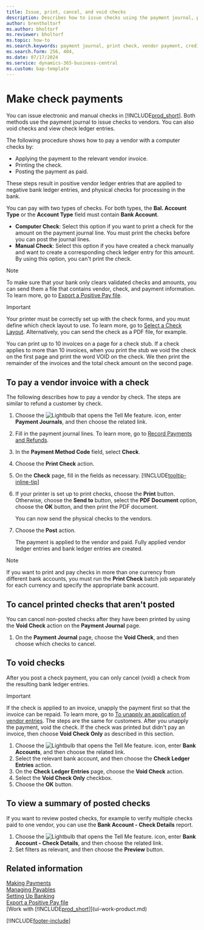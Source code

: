 ```yaml
---
title: Issue, print, cancel, and void checks
description: Describes how to issue checks using the payment journal, print checks, and void or view check ledger entries in Business Central.  
author: brentholtorf
ms.author: bholtorf
ms.reviewer: bholtorf
ms.topic: how-to
ms.search.keywords: payment journal, print check, vendor payment, creditor, debt, balance due, AP
ms.search.form: 256, 404, 
ms.date: 07/17/2024
ms.service: dynamics-365-business-central
ms.custom: bap-template
---
```

# Make check payments

You can issue electronic and manual checks in [!INCLUDE[prod_short](includes/prod_short.md)]. Both methods use the payment journal to issue checks to vendors. You can also void checks and view check ledger entries.

The following procedure shows how to pay a vendor with a computer checks by:

- Applying the payment to the relevant vendor invoice.
- Printing the check.
- Posting the payment as paid.

These steps result in positive vendor ledger entries that are applied to negative bank ledger entries, and physical checks for processing in the bank.

You can pay with two types of checks. For both types, the **Bal. Account Type** or the **Account Type** field must contain **Bank Account**.

- **Computer Check**: Select this option if you want to print a check for the amount on the payment journal line. You must print the checks before you can post the journal lines.
- **Manual Check**: Select this option if you have created a check manually and want to create a corresponding check ledger entry for this amount. By using this option, you can't print the check.

> [!NOTE]  
> To make sure that your bank only clears validated checks and amounts, you can send them a file that contains vendor, check, and payment information. To learn more, go to [Export a Positive Pay file](finance-how-positive-pay.md).

> [!IMPORTANT]
> Your printer must be correctly set up with the check forms, and you must define which check layout to use. To learn more, go to [Select a Check Layout](finance-how-define-check-layouts.md). Alternatively, you can send the check as a PDF file, for example.  

You can print up to 10 invoices on a page for a check stub. If a check applies to more than 10 invoices, when you print the stub we void the check on the first page and print the word VOID on the check. We then print the remainder of the invoices and the total check amount on the second page.

## To pay a vendor invoice with a check

The following describes how to pay a vendor by check. The steps are similar to refund a customer by check.

1. Choose the ![Lightbulb that opens the Tell Me feature.](media/ui-search/search_small.png "Tell me what you want to do") icon, enter **Payment Journals**, and then choose the related link.
2. Fill in the payment journal lines. To learn more, go to [Record Payments and Refunds](payables-how-post-payments-refunds.md).
3. In the **Payment Method Code** field, select **Check**.
4. Choose the **Print Check** action.
5. On the **Check** page, fill in the fields as necessary. [!INCLUDE[tooltip-inline-tip](includes/tooltip-inline-tip_md.md)]
6. If your printer is set up to print checks, choose the **Print** button. Otherwise, choose the **Send to** button, select the **PDF Document** option, choose the **OK** button, and then print the PDF document.

    You can now send the physical checks to the vendors.
7. Choose the **Post** action.

    The payment is applied to the vendor and paid. Fully applied vendor ledger entries and bank ledger entries are created.

> [!NOTE]  
> If you want to print and pay checks in more than one currency from different bank accounts, you must run the **Print Check** batch job separately for each currency and specify the appropriate bank account.

## To cancel printed checks that aren't posted

You can cancel non-posted checks after they have been printed by using the **Void Check** action on the **Payment Journal** page.

1. On the **Payment Journal** page, choose the **Void Check**, and then choose which checks to cancel.

## To void checks

After you post a check payment, you can only cancel (void) a check from the resulting bank ledger entries.

> [!IMPORTANT]
> If the check is applied to an invoice, unapply the payment first so that the invoice can be repaid. To learn more, go to [To unapply an application of vendor entries](payables-how-apply-purchase-transactions-manually.md#to-unapply-an-application-of-vendor-entries). The steps are the same for customers. After you unapply the payment, void the check. If the check was printed but didn't pay an invoice, then choose **Void Check Only** as described in this section.

1. Choose the ![Lightbulb that opens the Tell Me feature.](media/ui-search/search_small.png "Tell me what you want to do") icon, enter **Bank Accounts**, and then choose the related link.
2. Select the relevant bank account, and then choose the **Check Ledger Entries** action.
3. On the **Check Ledger Entries** page, choose the **Void Check** action.
4. Select the **Void Check Only** checkbox.
5. Choose the **OK** button.

## To view a summary of posted checks

If you want to review posted checks, for example to verify multiple checks paid to one vendor, you can use the **Bank Account - Check Details** report.

1. Choose the ![Lightbulb that opens the Tell Me feature.](media/ui-search/search_small.png "Tell me what you want to do") icon, enter **Bank Account - Check Details**, and then choose the related link.
2. Set filters as relevant, and then choose the **Preview** button.

## Related information

[Making Payments](payables-make-payments.md)  
[Managing Payables](payables-manage-payables.md)  
[Setting Up Banking](bank-setup-banking.md)  
[Export a Positive Pay file](finance-how-positive-pay.md)  
[Work with [!INCLUDE[prod_short](includes/prod_short.md)]](ui-work-product.md)  

[!INCLUDE[footer-include](includes/footer-banner.md)]

